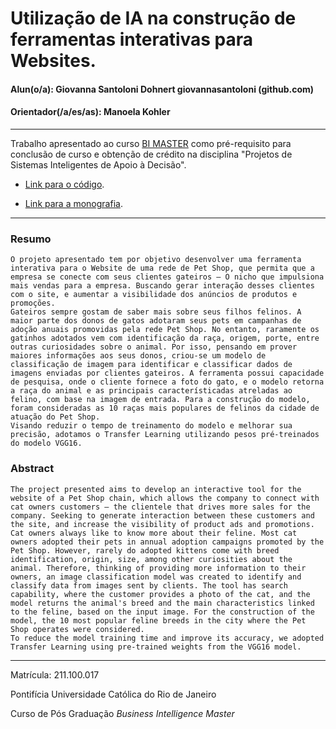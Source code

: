 # Utilização de IA na construção de ferramentas interativas para Websites. 

#### Alun(o/a): Giovanna Santoloni Dohnert giovannasantoloni (github.com)
#### Orientador(/a/es/as): Manoela Kohler

---

Trabalho apresentado ao curso [BI MASTER](https://ica.puc-rio.ai/bi-master) como pré-requisito para conclusão de curso e obtenção de crédito na disciplina "Projetos de Sistemas Inteligentes de Apoio à Decisão".

- [Link para o código](https://github.com/link_do_repositorio/nome_do_arquivo_de_codigo). 

- [Link para a monografia](https://link_da_monografia.com).

---

### Resumo
	O projeto apresentado tem por objetivo desenvolver uma ferramenta interativa para o Website de uma rede de Pet Shop, que permita que a empresa se conecte com seus clientes gateiros – O nicho que impulsiona mais vendas para a empresa. Buscando gerar interação desses clientes com o site, e aumentar a visibilidade dos anúncios de produtos e promoções. 
	Gateiros sempre gostam de saber mais sobre seus filhos felinos. A maior parte dos donos de gatos adotaram seus pets em campanhas de adoção anuais promovidas pela rede Pet Shop. No entanto, raramente os gatinhos adotados vem com identificação da raça, origem, porte, entre outras curiosidades sobre o animal. Por isso, pensando em prover maiores informações aos seus donos, criou-se um modelo de classificação de imagem para identificar e classificar dados de imagens enviadas por clientes gateiros. A ferramenta possui capacidade de pesquisa, onde o cliente fornece a foto do gato, e o modelo retorna a raça do animal e as principais característicadas atreladas ao felino, com base na imagem de entrada. Para a construção do modelo, foram consideradas as 10 raças mais populares de felinos da cidade de atuação do Pet Shop. 
	Visando reduzir o tempo de treinamento do modelo e melhorar sua precisão, adotamos o Transfer Learning utilizando pesos pré-treinados do modelo VGG16.


### Abstract 
	The project presented aims to develop an interactive tool for the website of a Pet Shop chain, which allows the company to connect with cat owners customers – the clientele that drives more sales for the company. Seeking to generate interaction between these customers and the site, and increase the visibility of product ads and promotions.
	Cat owners always like to know more about their feline. Most cat owners adopted their pets in annual adoption campaigns promoted by the Pet Shop. However, rarely do adopted kittens come with breed identification, origin, size, among other curiosities about the animal. Therefore, thinking of providing more information to their owners, an image classification model was created to identify and classify data from images sent by clients. The tool has search capability, where the customer provides a photo of the cat, and the model returns the animal's breed and the main characteristics linked to the feline, based on the input image. For the construction of the model, the 10 most popular feline breeds in the city where the Pet Shop operates were considered.
	To reduce the model training time and improve its accuracy, we adopted Transfer Learning using pre-trained weights from the VGG16 model.
---

Matrícula: 211.100.017

Pontifícia Universidade Católica do Rio de Janeiro

Curso de Pós Graduação *Business Intelligence Master*
